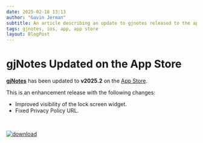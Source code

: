 ```yaml
---
date: 2025-02-18 13:13
author: "Gavin Jerman"
subtitle: An article describing an update to gjnotes released to the app store.
tags: gjnotes, ios, app, app store
layout: BlogPost
---
```


# gjNotes Updated on the App Store

[**gjNotes**](/projects/gjNotes) has been updated to **v2025.2** on the [App Store](https://apps.apple.com/app/gjnotes/id1562333522?platform=iphone).

This is an enhancement release with the following changes:
- Improved visibility of the lock screen widget.
- Fixed Privacy Policy URL.
<br>

[![download](/images/Download_on_the_App_Store_Badge_US-UK_RGB_blk_092917.svg)](https://apps.apple.com/app/gjnotes/id1562333522?platform=iphone)
